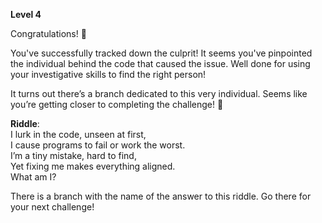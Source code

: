 **Level 4**

Congratulations! 🎉

You've successfully tracked down the culprit! It seems you've pinpointed the individual behind the code that caused the issue. Well done for using your investigative skills to find the right person! 

It turns out there’s a branch dedicated to this very individual. Seems like you’re getting closer to completing the challenge! 🌟

**Riddle**:  
I lurk in the code, unseen at first,  
I cause programs to fail or work the worst.  
I’m a tiny mistake, hard to find,  
Yet fixing me makes everything aligned.  
What am I?

There is a branch with the name of the answer to this riddle. Go there for your next challenge!